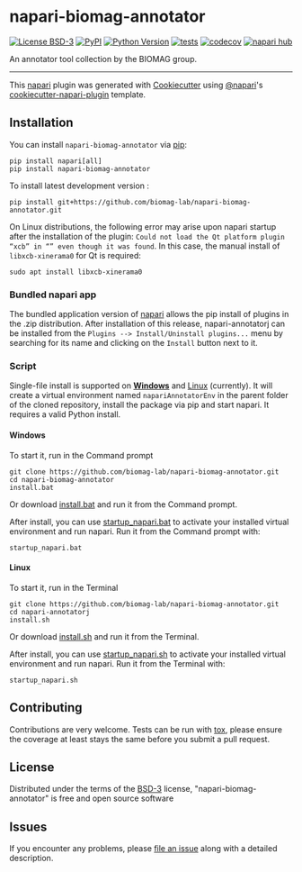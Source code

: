 # napari-biomag-annotator

[![License BSD-3](https://img.shields.io/pypi/l/napari-biomag-annotator.svg?color=green)](https://github.com/biomag-lab/napari-biomag-annotator/raw/main/LICENSE)
[![PyPI](https://img.shields.io/pypi/v/napari-biomag-annotator.svg?color=green)](https://pypi.org/project/napari-biomag-annotator)
[![Python Version](https://img.shields.io/pypi/pyversions/napari-biomag-annotator.svg?color=green)](https://python.org)
[![tests](https://github.com/biomag-lab/napari-biomag-annotator/workflows/tests/badge.svg)](https://github.com/biomag-lab/napari-biomag-annotator/actions)
[![codecov](https://codecov.io/gh/biomag-lab/napari-biomag-annotator/branch/main/graph/badge.svg)](https://codecov.io/gh/biomag-lab/napari-biomag-annotator)
[![napari hub](https://img.shields.io/endpoint?url=https://api.napari-hub.org/shields/napari-biomag-annotator)](https://napari-hub.org/plugins/napari-biomag-annotator)

An annotator tool collection by the BIOMAG group.

----------------------------------

This [napari] plugin was generated with [Cookiecutter] using [@napari]'s [cookiecutter-napari-plugin] template.

<!--
Don't miss the full getting started guide to set up your new package:
https://github.com/napari/cookiecutter-napari-plugin#getting-started

and review the napari docs for plugin developers:
https://napari.org/stable/plugins/index.html
-->

## Installation

You can install `napari-biomag-annotator` via [pip]:

    pip install napari[all]
    pip install napari-biomag-annotator



To install latest development version :

    pip install git+https://github.com/biomag-lab/napari-biomag-annotator.git


On Linux distributions, the following error may arise upon napari startup after the installation of the plugin: `Could not load the Qt platform plugin “xcb” in “” even though it was found`. In this case, the manual install of `libxcb-xinerama0` for Qt is required:

    sudo apt install libxcb-xinerama0

### Bundled napari app
The bundled application version of [napari](https://github.com/napari/napari/releases) allows the pip install of plugins in the .zip distribution. After installation of this release, napari-annotatorj can be installed from the `Plugins --> Install/Uninstall plugins...` menu by searching for its name and clicking on the `Install` button next to it.

### Script
Single-file install is supported on [**Windows**](#windows) and [Linux](#linux) (currently). It will create a virtual environment named `napariAnnotatorEnv` in the parent folder of the cloned repository, install the package via pip and start napari. It requires a valid Python install.

#### Windows
To start it, run in the Command prompt

    git clone https://github.com/biomag-lab/napari-biomag-annotator.git
    cd napari-biomag-annotator
    install.bat

Or download [install.bat](https://github.com/biomag-lab/napari-biomag-annotator/blob/main/install.bat) and run it from the Command prompt.

After install, you can use [startup_napari.bat](https://github.com/biomag-lab/napari-biomag-annotator/blob/main/startup_napari.bat) to activate your installed virtual environment and run napari. Run it from the Command prompt with:

    startup_napari.bat


#### Linux
To start it, run in the Terminal

    git clone https://github.com/biomag-lab/napari-biomag-annotator.git
    cd napari-annotatorj
    install.sh

Or download [install.sh](https://github.com/biomag-lab/napari-biomag-annotator/blob/main/install.sh) and run it from the Terminal.

After install, you can use [startup_napari.sh](https://github.com/biomag-lab/napari-biomag-annotator/blob/main/startup_napari.sh) to activate your installed virtual environment and run napari. Run it from the Terminal with:

    startup_napari.sh

## Contributing

Contributions are very welcome. Tests can be run with [tox], please ensure
the coverage at least stays the same before you submit a pull request.

## License

Distributed under the terms of the [BSD-3] license,
"napari-biomag-annotator" is free and open source software

## Issues

If you encounter any problems, please [file an issue] along with a detailed description.

[napari]: https://github.com/napari/napari
[Cookiecutter]: https://github.com/audreyr/cookiecutter
[@napari]: https://github.com/napari
[MIT]: http://opensource.org/licenses/MIT
[BSD-3]: http://opensource.org/licenses/BSD-3-Clause
[GNU GPL v3.0]: http://www.gnu.org/licenses/gpl-3.0.txt
[GNU LGPL v3.0]: http://www.gnu.org/licenses/lgpl-3.0.txt
[Apache Software License 2.0]: http://www.apache.org/licenses/LICENSE-2.0
[Mozilla Public License 2.0]: https://www.mozilla.org/media/MPL/2.0/index.txt
[cookiecutter-napari-plugin]: https://github.com/napari/cookiecutter-napari-plugin

[file an issue]: https://github.com/biomag-lab/napari-biomag-annotator/issues

[napari]: https://github.com/napari/napari
[tox]: https://tox.readthedocs.io/en/latest/
[pip]: https://pypi.org/project/pip/
[PyPI]: https://pypi.org/
